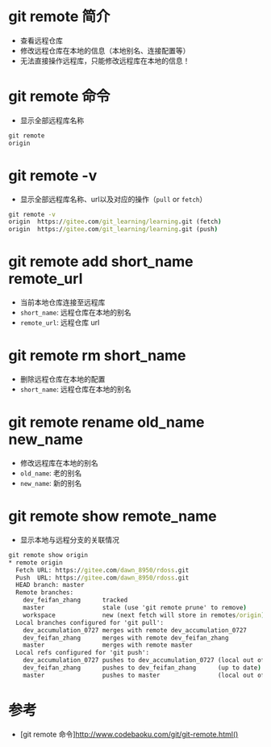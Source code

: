 # git remote 简介
* 查看远程仓库
* 修改远程仓库在本地的信息（本地别名、连接配置等）
* 无法直接操作远程库，只能修改远程库在本地的信息！

# git remote 命令
* 显示全部远程库名称
```cmd
git remote
origin
```
# git remote -v
* 显示全部远程库名称、url以及对应的操作（`pull` or `fetch`）
```cmd
git remote -v
origin  https://gitee.com/git_learning/learning.git (fetch)
origin  https://gitee.com/git_learning/learning.git (push)
```

# git remote add short_name remote_url
* 当前本地仓库连接至远程库
* `short_name`: 远程仓库在本地的别名
* `remote_url`: 远程仓库 url

# git remote rm short_name
* 删除远程仓库在本地的配置
* `short_name`: 远程仓库在本地的别名

# git remote rename old_name new_name
* 修改远程库在本地的别名
* `old_name`: 老的别名
* `new_name`: 新的别名

# git remote show remote_name
* 显示本地与远程分支的关联情况
```cmd
git remote show origin
* remote origin
  Fetch URL: https://gitee.com/dawn_8950/rdoss.git
  Push  URL: https://gitee.com/dawn_8950/rdoss.git
  HEAD branch: master
  Remote branches:                                                        # 远程库各分支与本地分支关联情况
    dev_feifan_zhang      tracked                                         # tracked: 远程分支 与 dev_accumulation_0727有关联
    master                stale (use 'git remote prune' to remove)        # stale:过期的，该分支在远程已被删除，但本地仓库仍有对应代码
    workspace             new (next fetch will store in remotes/origin)   # 远程新建分支，但本地没有，通过 git fetch添加至本地
  Local branches configured for 'git pull':
    dev_accumulation_0727 merges with remote dev_accumulation_0727
    dev_feifan_zhang      merges with remote dev_feifan_zhang
    master                merges with remote master
  Local refs configured for 'git push':
    dev_accumulation_0727 pushes to dev_accumulation_0727 (local out of date)
    dev_feifan_zhang      pushes to dev_feifan_zhang      (up to date)
    master                pushes to master                (local out of date)
```

# 参考
* [git remote 命令]http://www.codebaoku.com/git/git-remote.html()